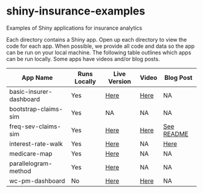 # shiny-insurance-examples

Examples of Shiny applications for insurance analytics

Each directory contains a Shiny app.  Open up each directory to view the code for each app.  When possible, we provide all code and data so the app can be run on your local machine.  The following table outlines which apps can be run locally. Some apps have videos and/or blog posts.  

| App Name                        | Runs Locally | Live Version | Video |     Blog Post |
|---------------------------------|-----|--------------|-----------| --------|
| basic-insurer-dashboard         | Yes | [Here](https://tychobra.shinyapps.io/claims-dashboard/) | [Here](https://youtu.be/YneLLtGcCus) | NA |
| bootstrap-claims-sim            | Yes | NA | NA | NA |
| freq-sev-claims-sim             | Yes | [Here](https://tychobra.shinyapps.io/freq-sev-claims-sim/) | [Here](https://youtu.be/aiggRsQe8xE) | [See README](https://github.com/Tychobra/shiny-insurance-examples/blob/master/freq-sev-claims-sim/README.md) | 
| interest-rate-walk              | Yes | [Here](https://tychobra.shinyapps.io/interest-rate-walk/) | NA | [Here](https://www.tychobra.com/posts/2017-11-28-interest-rate-walk/) |
| medicare-map                    | Yes | [Here](https://tychobra.shinyapps.io/medicare-map/) | NA | NA |
| parallelogram-method            | Yes | [Here](https://tychobra.shinyapps.io/parallelogram-method/) | NA | NA |
| wc-pm-dashboard                 | No  | [Here](https://tychobra.shinyapps.io/wc-pm-dashboard/)  | [Here](https://youtu.be/dsCeLWoamgc) | NA |
